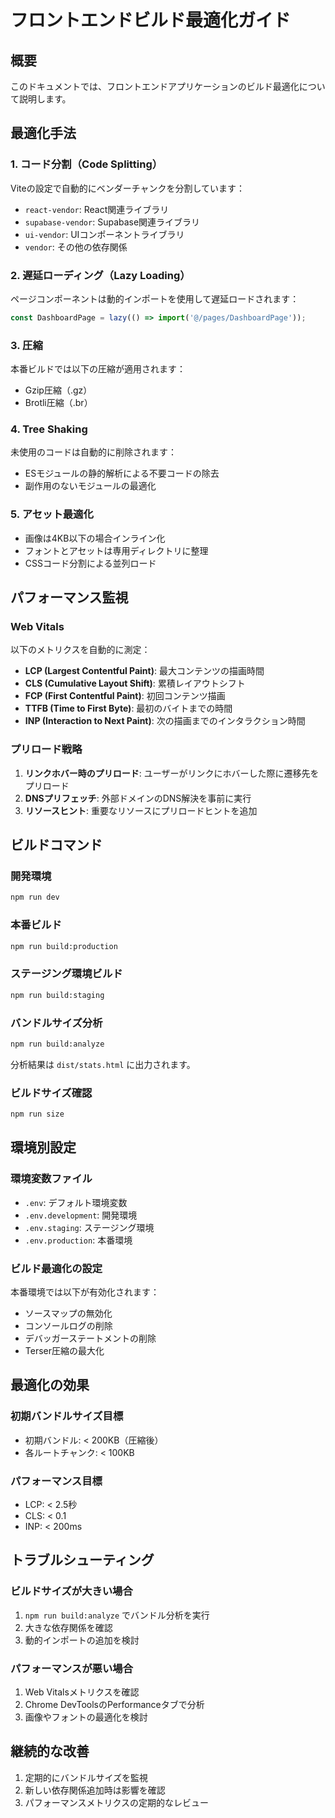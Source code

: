 # フロントエンドビルド最適化ガイド

## 概要

このドキュメントでは、フロントエンドアプリケーションのビルド最適化について説明します。

## 最適化手法

### 1. コード分割（Code Splitting）

Viteの設定で自動的にベンダーチャンクを分割しています：

- `react-vendor`: React関連ライブラリ
- `supabase-vendor`: Supabase関連ライブラリ
- `ui-vendor`: UIコンポーネントライブラリ
- `vendor`: その他の依存関係

### 2. 遅延ローディング（Lazy Loading）

ページコンポーネントは動的インポートを使用して遅延ロードされます：

```typescript
const DashboardPage = lazy(() => import('@/pages/DashboardPage'));
```

### 3. 圧縮

本番ビルドでは以下の圧縮が適用されます：

- Gzip圧縮（.gz）
- Brotli圧縮（.br）

### 4. Tree Shaking

未使用のコードは自動的に削除されます：

- ESモジュールの静的解析による不要コードの除去
- 副作用のないモジュールの最適化

### 5. アセット最適化

- 画像は4KB以下の場合インライン化
- フォントとアセットは専用ディレクトリに整理
- CSSコード分割による並列ロード

## パフォーマンス監視

### Web Vitals

以下のメトリクスを自動的に測定：

- **LCP (Largest Contentful Paint)**: 最大コンテンツの描画時間
- **CLS (Cumulative Layout Shift)**: 累積レイアウトシフト
- **FCP (First Contentful Paint)**: 初回コンテンツ描画
- **TTFB (Time to First Byte)**: 最初のバイトまでの時間
- **INP (Interaction to Next Paint)**: 次の描画までのインタラクション時間

### プリロード戦略

1. **リンクホバー時のプリロード**: ユーザーがリンクにホバーした際に遷移先をプリロード
2. **DNSプリフェッチ**: 外部ドメインのDNS解決を事前に実行
3. **リソースヒント**: 重要なリソースにプリロードヒントを追加

## ビルドコマンド

### 開発環境
```bash
npm run dev
```

### 本番ビルド
```bash
npm run build:production
```

### ステージング環境ビルド
```bash
npm run build:staging
```

### バンドルサイズ分析
```bash
npm run build:analyze
```

分析結果は `dist/stats.html` に出力されます。

### ビルドサイズ確認
```bash
npm run size
```

## 環境別設定

### 環境変数ファイル

- `.env`: デフォルト環境変数
- `.env.development`: 開発環境
- `.env.staging`: ステージング環境
- `.env.production`: 本番環境

### ビルド最適化の設定

本番環境では以下が有効化されます：

- ソースマップの無効化
- コンソールログの削除
- デバッガーステートメントの削除
- Terser圧縮の最大化

## 最適化の効果

### 初期バンドルサイズ目標

- 初期バンドル: < 200KB（圧縮後）
- 各ルートチャンク: < 100KB

### パフォーマンス目標

- LCP: < 2.5秒
- CLS: < 0.1
- INP: < 200ms

## トラブルシューティング

### ビルドサイズが大きい場合

1. `npm run build:analyze` でバンドル分析を実行
2. 大きな依存関係を確認
3. 動的インポートの追加を検討

### パフォーマンスが悪い場合

1. Web Vitalsメトリクスを確認
2. Chrome DevToolsのPerformanceタブで分析
3. 画像やフォントの最適化を検討

## 継続的な改善

1. 定期的にバンドルサイズを監視
2. 新しい依存関係追加時は影響を確認
3. パフォーマンスメトリクスの定期的なレビュー
